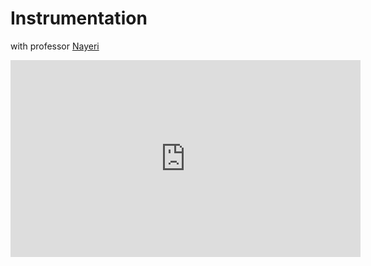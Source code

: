 # Instrumentation
with professor <a href="https://ece.ut.ac.ir/~students/m.nayeri">
    Nayeri
</a>



<iframe width="560" height="315" src="https://www.youtube.com/embed/SOZ2zJIGlII?si=z7Umq86y3JDduheZ" title="YouTube video player" frameborder="0" allow="accelerometer; autoplay; clipboard-write; encrypted-media; gyroscope; picture-in-picture; web-share" allowfullscreen></iframe>













































